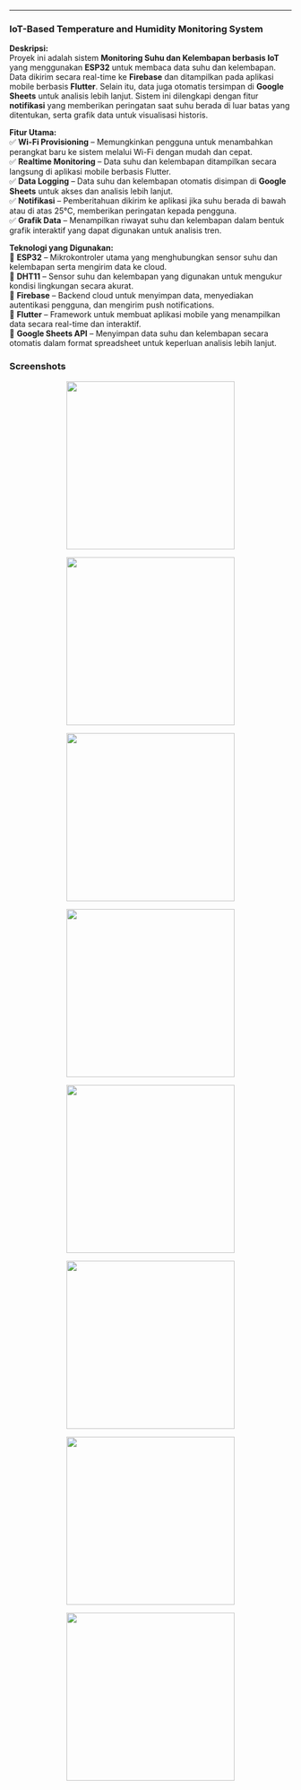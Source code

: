---

### **IoT-Based Temperature and Humidity Monitoring System**

**Deskripsi:**  
Proyek ini adalah sistem **Monitoring Suhu dan Kelembapan berbasis IoT** yang menggunakan **ESP32** untuk membaca data suhu dan kelembapan. Data dikirim secara real-time ke **Firebase** dan ditampilkan pada aplikasi mobile berbasis **Flutter**. Selain itu, data juga otomatis tersimpan di **Google Sheets** untuk analisis lebih lanjut. Sistem ini dilengkapi dengan fitur **notifikasi** yang memberikan peringatan saat suhu berada di luar batas yang ditentukan, serta grafik data untuk visualisasi historis.

**Fitur Utama:**  
✅ **Wi-Fi Provisioning** – Memungkinkan pengguna untuk menambahkan perangkat baru ke sistem melalui Wi-Fi dengan mudah dan cepat.  
✅ **Realtime Monitoring** – Data suhu dan kelembapan ditampilkan secara langsung di aplikasi mobile berbasis Flutter.  
✅ **Data Logging** – Data suhu dan kelembapan otomatis disimpan di **Google Sheets** untuk akses dan analisis lebih lanjut.  
✅ **Notifikasi** – Pemberitahuan dikirim ke aplikasi jika suhu berada di bawah atau di atas 25°C, memberikan peringatan kepada pengguna.  
✅ **Grafik Data** – Menampilkan riwayat suhu dan kelembapan dalam bentuk grafik interaktif yang dapat digunakan untuk analisis tren.

**Teknologi yang Digunakan:**  
🔹 **ESP32** – Mikrokontroler utama yang menghubungkan sensor suhu dan kelembapan serta mengirim data ke cloud.  
🔹 **DHT11** – Sensor suhu dan kelembapan yang digunakan untuk mengukur kondisi lingkungan secara akurat.  
🔹 **Firebase** – Backend cloud untuk menyimpan data, menyediakan autentikasi pengguna, dan mengirim push notifications.  
🔹 **Flutter** – Framework untuk membuat aplikasi mobile yang menampilkan data secara real-time dan interaktif.  
🔹 **Google Sheets API** – Menyimpan data suhu dan kelembapan secara otomatis dalam format spreadsheet untuk keperluan analisis lebih lanjut.

### **Screenshots**
<p align="center">
<img src="https://raw.githubusercontent.com/adisuss/IoT-Based-Temperature-and-Humidity-Monitoring-System/main/screenshots/LoginPage.jpg" width="300">
</p>
<p align="center">
<img src="https://raw.githubusercontent.com/adisuss/IoT-Based-Temperature-and-Humidity-Monitoring-System/main/screenshots/Dashboard.jpg" width="300">
</p>
<p align="center">
<img src="https://raw.githubusercontent.com/adisuss/IoT-Based-Temperature-and-Humidity-Monitoring-System/main/screenshots/AddDevice.jpg" width="300">
</p>
<p align="center">
<img src="https://raw.githubusercontent.com/adisuss/IoT-Based-Temperature-and-Humidity-Monitoring-System/main/screenshots/SchedulePage.jpg" width="300">
</p>
<p align="center">
<img src="https://raw.githubusercontent.com/adisuss/IoT-Based-Temperature-and-Humidity-Monitoring-System/main/screenshots/Chart.jpg" width="300">
</p>
<p align="center">
<img src="https://raw.githubusercontent.com/adisuss/IoT-Based-Temperature-and-Humidity-Monitoring-System/main/screenshots/WiFiProvisioning.jpg" width="300">
</p>
<p align="center">
<img src="https://raw.githubusercontent.com/adisuss/IoT-Based-Temperature-and-Humidity-Monitoring-System/main/screenshots/CreateFileSheets.png" width="300">
</p>
<p align="center">
<img src="https://raw.githubusercontent.com/adisuss/IoT-Based-Temperature-and-Humidity-Monitoring-System/main/screenshots/sheetsView.png" width="300">
</p>


